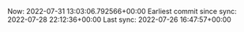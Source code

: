 Now: 2022-07-31 13:03:06.792566+00:00 Earliest commit since sync: 2022-07-28 22:12:36+00:00 Last sync: 2022-07-26 16:47:57+00:00
